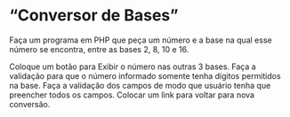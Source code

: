# “Conversor de Bases”

Faça um programa em PHP que peça um número e a base na qual esse número se encontra, entre as bases 2, 8, 10 e 16.

Coloque um botão para Exibir o número nas outras 3 bases.
Faça a validação para que o número informado somente tenha dígitos permitidos na base.
Faça a validação dos campos de modo que usuário tenha que preencher todos os campos.
Colocar um link para voltar para nova conversão.
